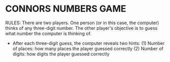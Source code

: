 # CONNORS NUMBERS GAME

RULES: There are two players. One person (or in this case, the computer) thinks of any three-digit number. The other player's objective is to guess what number the computer is thinking of.

- After each three-digit guess, the computer reveals two hints: 
(1) Number of places: how many places the player guessed correctly
(2) Number of digits: how digits the player guessed correctly


